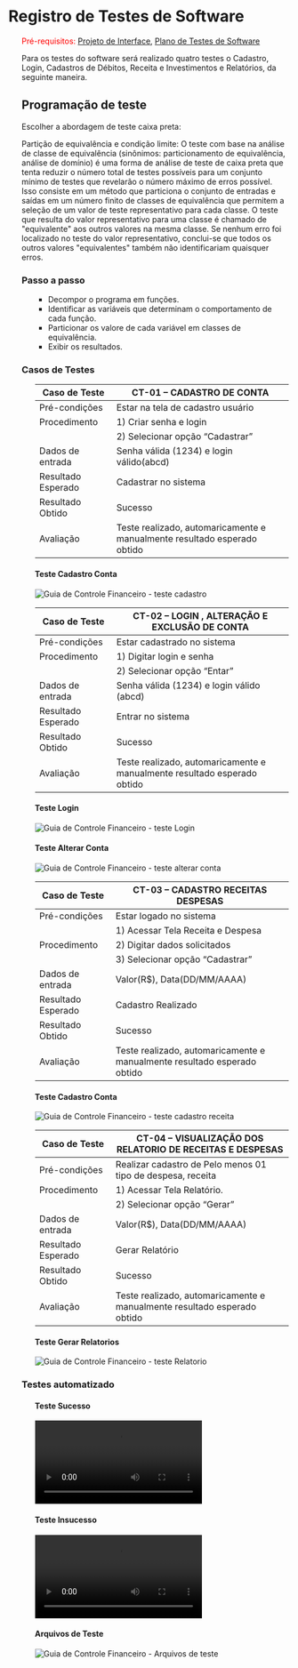 # Registro de Testes de Software
<ol>
  
<span style="color:red">Pré-requisitos: <a href="3-Projeto de Interface.md"> Projeto de Interface</a></span>, <a href="8-Plano de Testes de Software.md"> Plano de Testes de Software</a>

Para os testes do software será realizado quatro testes o Cadastro, Login, Cadastros de Débitos, Receita e Investimentos e Relatórios, da seguinte maneira.
 
## Programação de teste
Escolher a abordagem de teste caixa preta:

Partição de equivalência e condição limite:
  O teste com base na análise de classe de equivalência (sinônimos: particionamento de equivalência, análise de domínio) é uma forma de análise de teste de caixa preta que tenta reduzir o número total de testes possíveis para um conjunto mínimo de testes que revelarão o número máximo de erros possível. Isso consiste em um método que particiona o conjunto de entradas e saídas em um número finito de classes de equivalência que permitem a seleção de um valor de teste representativo para cada classe. O teste que resulta do valor representativo para uma classe é chamado de "equivalente" aos outros valores na mesma classe. Se nenhum erro foi localizado no teste do valor representativo, conclui-se que todos os outros valores "equivalentes" também não identificariam quaisquer erros.

### Passo a passo
  <ol>
    
  * Decompor o programa em funções. 
  * Identificar as variáveis que determinam o comportamento de cada função.
  * Particionar os valore de cada variável em classes de equivalência. 
  * Exibir os resultados.
  
  </ol>
 

### Casos de Testes
  <ol>
    
|Caso de Teste|	CT-01 – CADASTRO DE CONTA|
--------------|----------------------------|
|Pré-condições|	Estar na tela de cadastro usuário| 
|Procedimento	|1)	Criar senha e login |
|             |2)	Selecionar opção “Cadastrar”|
|Dados de entrada	|Senha válida (1234) e login válido(abcd)|
|Resultado Esperado	|Cadastrar no sistema|
|Resultado Obtido|Sucesso|	
|Avaliação|Teste realizado, automaricamente e manualmente resultado esperado obtido|	
#### Teste Cadastro Conta   
![Guia de Controle Financeiro - teste cadastro](https://github.com/ICEI-PUC-Minas-PMV-ADS/pmv-ads-2021-2-e2-proj-int-t4-desk-lm2/blob/main/docs/img/testecadastro.png)
    
|Caso de Teste	|CT-02 – LOGIN , ALTERAÇÃO E EXCLUSÃO DE CONTA|
|------|-------|
|Pré-condições	|Estar cadastrado no sistema |
|Procedimento	|1)	Digitar login e senha |
||2)	Selecionar opção “Entar”|
|Dados de entrada	|Senha válida (1234) e login válido (abcd)|
|Resultado Esperado	|Entrar no sistema|
|Resultado Obtido| Sucesso|	
|Avaliação|Teste realizado, automaricamente e manualmente resultado esperado obtido|	
 #### Teste Login   
![Guia de Controle Financeiro - teste Login](https://github.com/ICEI-PUC-Minas-PMV-ADS/pmv-ads-2021-2-e2-proj-int-t4-desk-lm2/blob/main/docs/img/teste%20tela%20login.png)
 #### Teste Alterar Conta   
![Guia de Controle Financeiro - teste alterar conta](https://github.com/ICEI-PUC-Minas-PMV-ADS/pmv-ads-2021-2-e2-proj-int-t4-desk-lm2/blob/main/docs/img/testealterarconta.png)

|Caso de Teste	|CT-03 – CADASTRO RECEITAS DESPESAS|
|---|---|
|Pré-condições	|Estar logado no sistema |
||1)	Acessar Tela Receita e Despesa|
|Procedimento	|2)	 Digitar dados solicitados|
||3)	Selecionar opção “Cadastrar”|
|Dados de entrada	|Valor(R$), Data(DD/MM/AAAA)|
|Resultado Esperado	|Cadastro Realizado|
|Resultado Obtido	|Sucesso|
|Avaliação	|Teste realizado, automaricamente e manualmente resultado esperado obtido|
 #### Teste Cadastro Conta   
![Guia de Controle Financeiro - teste cadastro receita](https://github.com/ICEI-PUC-Minas-PMV-ADS/pmv-ads-2021-2-e2-proj-int-t4-desk-lm2/blob/main/docs/img/teste%20cadastro%20receita.png)

|Caso de Teste	|CT-04 – VISUALIZAÇÃO DOS RELATORIO DE RECEITAS E DESPESAS|
|---|----|
|Pré-condições	|Realizar cadastro de Pelo menos 01 tipo de despesa, receita|
|Procedimento	|1)	Acessar Tela Relatório.|
||2)	Selecionar opção “Gerar”|
|Dados de entrada	|Valor(R$), Data(DD/MM/AAAA)|
|Resultado Esperado	|Gerar Relatório |
|Resultado Obtido	| Sucesso|
|Avaliação	|Teste realizado, automaricamente e manualmente resultado esperado obtido|
 #### Teste Gerar Relatorios   
![Guia de Controle Financeiro - teste Relatorio](https://github.com/ICEI-PUC-Minas-PMV-ADS/pmv-ads-2021-2-e2-proj-int-t4-desk-lm2/blob/main/docs/img/testerelatorios.png)

</ol>
  
### Testes automatizado
<ol>
  
 #### Teste Sucesso  
![Guia de Controle Financeiro - teste Sucesso](https://github.com/ICEI-PUC-Minas-PMV-ADS/pmv-ads-2021-2-e2-proj-int-t4-desk-lm2/blob/main/src/teste%20sucesso.mp4)
     
 #### Teste Insucesso   
![Guia de Controle Financeiro - teste insucesso](https://github.com/ICEI-PUC-Minas-PMV-ADS/pmv-ads-2021-2-e2-proj-int-t4-desk-lm2/blob/main/src/teste%20insucesso.mp4)
  
  #### Arquivos de Teste   
![Guia de Controle Financeiro - Arquivos de teste]( )
</ol>

</ol>  
</ol>

